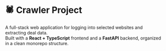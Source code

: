 # 🕷️ Crawler Project

A full-stack web application for logging into selected websites and extracting deal data.  
Built with a **React + TypeScript** frontend and a **FastAPI** backend, organized in a clean monorepo structure.
